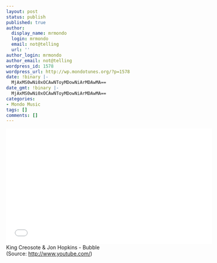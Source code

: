 ```yaml
---
layout: post
status: publish
published: true
author:
  display_name: mrmondo
  login: mrmondo
  email: not@telling
  url: ''
author_login: mrmondo
author_email: not@telling
wordpress_id: 1578
wordpress_url: http://wp.mondotunes.org/?p=1578
date: !binary |-
  MjAxMS0wNi0xOCAwNToyMDowNiArMDAwMA==
date_gmt: !binary |-
  MjAxMS0wNi0xOCAwNToyMDowNiArMDAwMA==
categories:
- Mondo Music
tags: []
comments: []
---
```

<iframe width="560" height="315" src="//www.youtube.com/embed/M-Lr0igwLIY" frameborder="0"> </iframe>
King Creosote &amp; Jon Hopkins - Bubble
<div class="attribution">(<span>Source:</span> <a href="http://www.youtube.com/">http://www.youtube.com/</a>)</div>
